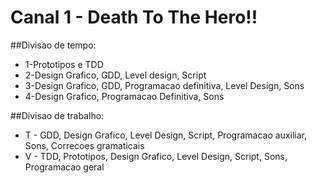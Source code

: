 # Canal 1 -  Death To The Hero!!

##Divisao de tempo:
* 1-Prototipos e TDD
* 2-Design Grafico, GDD, Level design, Script
* 3-Design Grafico, GDD, Programacao definitiva, Level Design, Sons
* 4-Design Grafico, Programacao Definitiva, Sons

##Divisao de trabalho:
* T - GDD, Design Grafico, Level Design, Script, Programacao auxiliar, Sons, Correcoes gramaticais
* V - TDD, Prototipos, Design Grafico, Level Design, Script, Sons, Programacao geral
